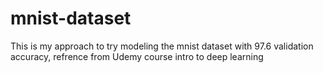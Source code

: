 # mnist-dataset
This is my approach to try modeling the mnist dataset with 97.6 validation accuracy, refrence from Udemy course intro to deep learning
